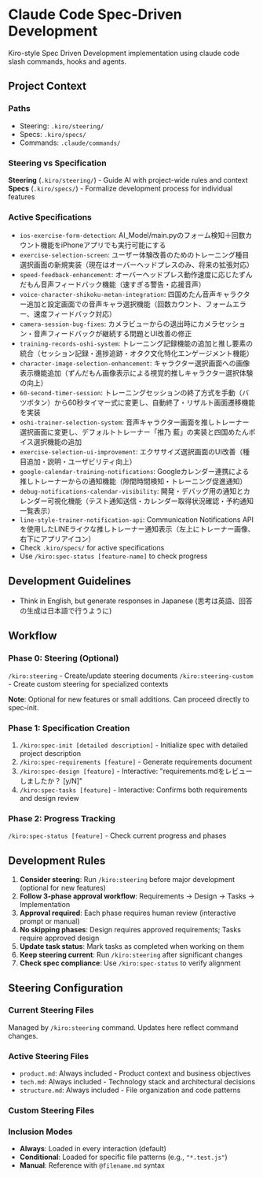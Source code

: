 # Claude Code Spec-Driven Development

Kiro-style Spec Driven Development implementation using claude code slash commands, hooks and agents.

## Project Context

### Paths
- Steering: `.kiro/steering/`
- Specs: `.kiro/specs/`
- Commands: `.claude/commands/`

### Steering vs Specification

**Steering** (`.kiro/steering/`) - Guide AI with project-wide rules and context  
**Specs** (`.kiro/specs/`) - Formalize development process for individual features

### Active Specifications
- `ios-exercise-form-detection`: AI_Model/main.pyのフォーム検知＋回数カウント機能をiPhoneアプリでも実行可能にする
- `exercise-selection-screen`: ユーザー体験改善のためのトレーニング種目選択画面の新規実装（現在はオーバーヘッドプレスのみ、将来の拡張対応）
- `speed-feedback-enhancement`: オーバーヘッドプレス動作速度に応じたずんだもん音声フィードバック機能（速すぎる警告・応援音声）
- `voice-character-shikoku-metan-integration`: 四国めたん音声キャラクター追加と設定画面での音声キャラ選択機能（回数カウント、フォームエラー、速度フィードバック対応）
- `camera-session-bug-fixes`: カメラビューからの退出時にカメラセッション・音声フィードバックが継続する問題とUI改善の修正
- `training-records-oshi-system`: トレーニング記録機能の追加と推し要素の統合（セッション記録・進捗追跡・オタク文化特化エンゲージメント機能）
- `character-image-selection-enhancement`: キャラクター選択画面への画像表示機能追加（ずんだもん画像表示による視覚的推しキャラクター選択体験の向上）
- `60-second-timer-session`: トレーニングセッションの終了方式を手動（バツボタン）から60秒タイマー式に変更し、自動終了・リザルト画面遷移機能を実装
- `oshi-trainer-selection-system`: 音声キャラクター画面を推しトレーナー選択画面に変更し、デフォルトトレーナー「推乃 藍」の実装と四国めたんボイス選択機能の追加
- `exercise-selection-ui-improvement`: エクササイズ選択画面のUI改善（種目追加・説明・ユーザビリティ向上）
- `google-calendar-training-notifications`: Googleカレンダー連携による推しトレーナーからの通知機能（隙間時間検知・トレーニング促進通知）
- `debug-notifications-calendar-visibility`: 開発・デバッグ用の通知とカレンダー可視化機能（テスト通知送信・カレンダー取得状況確認・予約通知一覧表示）
- `line-style-trainer-notification-api`: Communication Notifications APIを使用したLINEライクな推しトレーナー通知表示（左上にトレーナー画像、右下にアプリアイコン）
- Check `.kiro/specs/` for active specifications
- Use `/kiro:spec-status [feature-name]` to check progress

## Development Guidelines
- Think in English, but generate responses in Japanese (思考は英語、回答の生成は日本語で行うように)

## Workflow

### Phase 0: Steering (Optional)
`/kiro:steering` - Create/update steering documents
`/kiro:steering-custom` - Create custom steering for specialized contexts

**Note**: Optional for new features or small additions. Can proceed directly to spec-init.

### Phase 1: Specification Creation
1. `/kiro:spec-init [detailed description]` - Initialize spec with detailed project description
2. `/kiro:spec-requirements [feature]` - Generate requirements document
3. `/kiro:spec-design [feature]` - Interactive: "requirements.mdをレビューしましたか？ [y/N]"
4. `/kiro:spec-tasks [feature]` - Interactive: Confirms both requirements and design review

### Phase 2: Progress Tracking
`/kiro:spec-status [feature]` - Check current progress and phases

## Development Rules
1. **Consider steering**: Run `/kiro:steering` before major development (optional for new features)
2. **Follow 3-phase approval workflow**: Requirements → Design → Tasks → Implementation
3. **Approval required**: Each phase requires human review (interactive prompt or manual)
4. **No skipping phases**: Design requires approved requirements; Tasks require approved design
5. **Update task status**: Mark tasks as completed when working on them
6. **Keep steering current**: Run `/kiro:steering` after significant changes
7. **Check spec compliance**: Use `/kiro:spec-status` to verify alignment

## Steering Configuration

### Current Steering Files
Managed by `/kiro:steering` command. Updates here reflect command changes.

### Active Steering Files
- `product.md`: Always included - Product context and business objectives
- `tech.md`: Always included - Technology stack and architectural decisions
- `structure.md`: Always included - File organization and code patterns

### Custom Steering Files
<!-- Added by /kiro:steering-custom command -->
<!-- Format: 
- `filename.md`: Mode - Pattern(s) - Description
  Mode: Always|Conditional|Manual
  Pattern: File patterns for Conditional mode
-->

### Inclusion Modes
- **Always**: Loaded in every interaction (default)
- **Conditional**: Loaded for specific file patterns (e.g., `"*.test.js"`)
- **Manual**: Reference with `@filename.md` syntax
